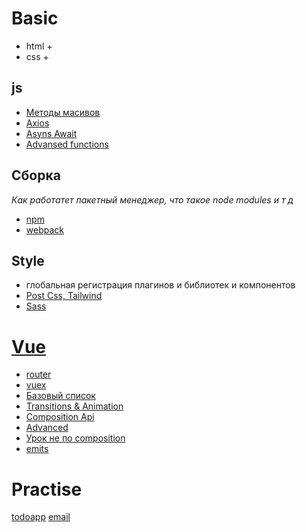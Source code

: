 # Basic
- html +
- css +
## js
- [Методы масивов](https://www.youtube.com/watch?v=nEabP9CYCAQ&list=PLqKQF2ojwm3l4oPjsB9chrJmlhZ-zOzWT&index=13)
- [Axios](https://www.youtube.com/watch?v=cJfEJ4mXBEg)
- [Asyns Await](https://www.youtube.com/watch?v=SHiUyM_fFME&list=PLqKQF2ojwm3l4oPjsB9chrJmlhZ-zOzWT&index=8)
- [Advansed functions](https://www.youtube.com/watch?v=6cKoB5ijaGA)
## Сборка 
 *Как работатет пакетный менеджер, что такое node modules и т д*
- [npm](https://www.youtube.com/watch?v=sL6VvWOAuLE)
- [webpack](https://www.youtube.com/watch?v=uNsEOsc1NmE)
## Style
- глобальная регистрация плагинов и библиотек и компонентов 
- [Post Css, Tailwind](https://www.youtube.com/watch?v=MDHUKHWYDpM&list=PL-FhWbGlJPfbF0sFMBNwVlzQNGCsASYQw&index=1)
- [Sass](https://sass-scss.ru/guide/)
# [Vue](https://www.youtube.com/watch?v=XzLuMtDelGk&list=PL6DxKON1uLOFkn6AgMTYM36aeoODs4-ny)
- [router](https://www.youtube.com/watch?v=rqB7jRunukw)
- [vuex](https://www.youtube.com/watch?v=c2SK1IlmYL8) 
- [Базовый список](https://prnt.sc/1yw0qf1 "35345345")
- [Transitions & Animation]()
- [Composition Api](https://prnt.sc/1yw12ls)
- [Advanced](https://prnt.sc/1yw19qp)
- [Урок не по composition](https://www.youtube.com/watch?v=XzLuMtDelGk&list=PL6DxKON1uLOFkn6AgMTYM36aeoODs4-ny) 
- [emits](https://www.youtube.com/watch?v=mqsXRxWvR3o) 

# Practise 
[todoapp](https://pixinvent.com/demo/vuexy-vuejs-admin-dashboard-template/demo-1/apps/todo)
[email](https://pixinvent.com/demo/vuexy-vuejs-admin-dashboard-template/demo-1/apps/email)
